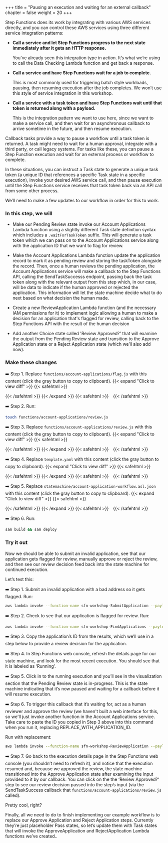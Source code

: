 +++
title = "Pausing an execution and waiting for an external callback"
chapter = false
weight = 20
+++

Step Functions does its work by integrating with various AWS services directly, and you can control these AWS services using three different service integration patterns: 

* **Call a service and let Step Functions progress to the next state immediately after it gets an HTTP response.**

    You’ve already seen this integration type in action. It’s what we’re using to call the Data Checking Lambda function and get back a response.
    
* **Call a service and have Step Functions wait for a job to complete.**
    
    This is most commonly used for triggering batch style workloads, pausing, then resuming execution after the job completes. We won’t use this style of service integration in this workshop.
    
* **Call a service with a task token and have Step Functions wait until that token is returned along with a payload.**
    
    This is the integration pattern we want to use here, since we want to make a service call, and then wait for an asynchronous callback to arrive sometime in the future, and then resume execution.


Callback tasks provide a way to pause a workflow until a task token is returned. A task might need to wait for a human approval, integrate with a third party, or call legacy systems. For tasks like these, you can pause a Step Function execution and wait for an external process or workflow to complete.

In these situations, you can instruct a Task state to generate a unique task token (a unique ID that references a specific Task state in a specific execution), invoke your desired AWS service call, and then pause execution until the Step Functions  service receives that task token back via an API call from some other process.

We’ll need to make a few updates to our workflow in order for this to work. 

### In this step, we will

* Make our Pending Review state invoke our Account Applications Lambda function using a slightly different Task state definition syntax which includes a `.waitForTaskToken` suffix. This will generate a task token which we can pass on to the Account Applications service along with the application ID that we want to flag for review. 

* Make the Account Applications Lambda function update the application record to mark it as pending review and storing the taskToken alongside the record. Then, once a human reviews the pending application, the Account Applications service will make a callback to the Step Functions API, calling the SendTaskSuccesss endpoint, passing back the task token along with the relevant output from this step which, in our case, will be data to indicate if the human approved or rejected the application. This information will let the state machine decide what to do next based on what decision the human made.

* Create a new ReviewApplication Lambda function (and the necessary IAM permissions for it) to implement logic allowing a human to make a decision for an application that's flagged for review, calling back to the Step Functions API with the result of the human decision

* Add another Choice state called 'Review Approved?' that will examine the output from the Pending Review state and transition to the Approve Application state or a Reject Application state (which we’ll also add now).



### Make these changes

➡️ Step 1. Replace `functions/account-applications/flag.js` with <span class="clipBtn clipboard" data-clipboard-target="#idsam_templatefunctionsaccountapplicationsflagjscodefinalaccountapplicationsflagjs">this content</span> (click the gray button to copy to clipboard). 
{{< expand "Click to view diff" >}} {{< safehtml >}}
<div id="diff-idsam_templatefunctionsaccountapplicationsflagjscodefinalaccountapplicationsflagjs"></div> <script type="text/template" data-diff-for="diff-idsam_templatefunctionsaccountapplicationsflagjscodefinalaccountapplicationsflagjs">diff --git a/sam_template/functions/account-applications/flag.js b/code/final/account-applications/flag.js
index 391c468..9096632 100644
--- a/sam_template/functions/account-applications/flag.js
+++ b/code/final/account-applications/flag.js
@@ -10,7 +10,7 @@ const dynamo = new AWS.DynamoDB.DocumentClient();
 const AccountApplications = require('./AccountApplications')(APPLICATIONS_TABLE_NAME, dynamo)
 
 const flagForReview = async (data) => {
-    const { id, flagType } = data
+    const { id, flagType, taskToken } = data
 
     if (flagType !== 'REVIEW' && flagType !== 'UNPROCESSABLE_DATA') {
         throw new Error("flagType must be REVIEW or UNPROCESSABLE_DATA")
@@ -32,6 +32,7 @@ const flagForReview = async (data) => {
         {
             state: newState,
             reason,
+            taskToken
         }
     )
     return updatedApplication
</script>
{{< /safehtml >}} {{< /expand >}}
{{< safehtml >}}
<textarea id="idsam_templatefunctionsaccountapplicationsflagjscodefinalaccountapplicationsflagjs" style="position: relative; left: -1000px; width: 1px; height: 1px;">'use strict';
const REGION = process.env.REGION
const APPLICATIONS_TABLE_NAME = process.env.APPLICATIONS_TABLE_NAME

const AWS = require('aws-sdk')
AWS.config.update({region: REGION});

const dynamo = new AWS.DynamoDB.DocumentClient();

const AccountApplications = require('./AccountApplications')(APPLICATIONS_TABLE_NAME, dynamo)

const flagForReview = async (data) => {
    const { id, flagType, taskToken } = data

    if (flagType !== 'REVIEW' && flagType !== 'UNPROCESSABLE_DATA') {
        throw new Error("flagType must be REVIEW or UNPROCESSABLE_DATA")
    }

    let newState
    let reason
    if (flagType === 'REVIEW') {
        newState = 'FLAGGED_FOR_REVIEW'
        reason = data.reason
    }
    else {
        reason = JSON.parse(data.errorInfo.Cause).errorMessage
        newState = 'FLAGGED_WITH_UNPROCESSABLE_DATA'
    }

    const updatedApplication = await AccountApplications.update(
        id,
        {
            state: newState,
            reason,
            taskToken
        }
    )
    return updatedApplication
}

module.exports.handler = async(event) => {
    try {
        const result = await flagForReview(event)
        return result
    } catch (ex) {
        console.error(ex)
        console.info('event', JSON.stringify(event))
        throw ex
    }
};
</textarea>
{{< /safehtml >}}

➡️ Step 2. Run:
```bash
touch functions/account-applications/review.js
```

➡️ Step 3. Replace `functions/account-applications/review.js` with <span class="clipBtn clipboard" data-clipboard-target="#idsam_templatefunctionsaccountapplicationscodefinalaccountapplicationsreviewjs">this content</span> (click the gray button to copy to clipboard). 
{{< expand "Click to view diff" >}} {{< safehtml >}}
<div id="diff-idsam_templatefunctionsaccountapplicationscodefinalaccountapplicationsreviewjs"></div> <script type="text/template" data-diff-for="diff-idsam_templatefunctionsaccountapplicationscodefinalaccountapplicationsreviewjs">diff --git a/code/final/account-applications/review.js b/code/final/account-applications/review.js
new file mode 100644
index 0000000..1923429
--- /dev/null
+++ b/code/final/account-applications/review.js
@@ -0,0 +1,47 @@
+'use strict';
+const REGION = process.env.REGION
+const APPLICATIONS_TABLE_NAME = process.env.APPLICATIONS_TABLE_NAME
+
+const AWS = require('aws-sdk')
+AWS.config.update({region: REGION});
+
+const dynamo = new AWS.DynamoDB.DocumentClient();
+const stepfunctions = new AWS.StepFunctions();
+
+const AccountApplications = require('./AccountApplications')(APPLICATIONS_TABLE_NAME, dynamo)
+
+const updateApplicationWithDecision = (id, decision) => {
+    if (decision !== 'APPROVE' && decision !== 'REJECT') {
+        throw new Error("Required `decision` parameter must be 'APPROVE' or 'REJECT'")
+    }
+
+    switch(decision) {
+        case 'APPROVE': return AccountApplications.update(id, { state: 'REVIEW_APPROVED' })
+        case 'REJECT': return AccountApplications.update(id, { state: 'REVIEW_REJECTED' })
+    }
+}
+
+const updateWorkflowWithReviewDecision = async (data) => {
+    const { id, decision } = data
+
+    const updatedApplication = await updateApplicationWithDecision(id, decision)
+
+    let params = {
+        output: JSON.stringify({ decision }),
+        taskToken: updatedApplication.taskToken
+    };
+    await stepfunctions.sendTaskSuccess(params).promise()
+
+    return updatedApplication
+}
+
+module.exports.handler = async(event) => {
+    try {
+        const result = await updateWorkflowWithReviewDecision(event)
+        return result
+    } catch (ex) {
+        console.error(ex)
+        console.info('event', JSON.stringify(event))
+        throw ex
+    }
+};
\ No newline at end of file
</script>
{{< /safehtml >}} {{< /expand >}}
{{< safehtml >}}
<textarea id="idsam_templatefunctionsaccountapplicationscodefinalaccountapplicationsreviewjs" style="position: relative; left: -1000px; width: 1px; height: 1px;">'use strict';
const REGION = process.env.REGION
const APPLICATIONS_TABLE_NAME = process.env.APPLICATIONS_TABLE_NAME

const AWS = require('aws-sdk')
AWS.config.update({region: REGION});

const dynamo = new AWS.DynamoDB.DocumentClient();
const stepfunctions = new AWS.StepFunctions();

const AccountApplications = require('./AccountApplications')(APPLICATIONS_TABLE_NAME, dynamo)

const updateApplicationWithDecision = (id, decision) => {
    if (decision !== 'APPROVE' && decision !== 'REJECT') {
        throw new Error("Required `decision` parameter must be 'APPROVE' or 'REJECT'")
    }

    switch(decision) {
        case 'APPROVE': return AccountApplications.update(id, { state: 'REVIEW_APPROVED' })
        case 'REJECT': return AccountApplications.update(id, { state: 'REVIEW_REJECTED' })
    }
}

const updateWorkflowWithReviewDecision = async (data) => {
    const { id, decision } = data

    const updatedApplication = await updateApplicationWithDecision(id, decision)

    let params = {
        output: JSON.stringify({ decision }),
        taskToken: updatedApplication.taskToken
    };
    await stepfunctions.sendTaskSuccess(params).promise()

    return updatedApplication
}

module.exports.handler = async(event) => {
    try {
        const result = await updateWorkflowWithReviewDecision(event)
        return result
    } catch (ex) {
        console.error(ex)
        console.info('event', JSON.stringify(event))
        throw ex
    }
};
</textarea>
{{< /safehtml >}}

➡️ Step 4. Replace `template.yaml` with <span class="clipBtn clipboard" data-clipboard-target="#idcodevariantstemplateyml2submitexecutesstepfunction__templateyamlcodevariantstemplateyml3addreviewapplication__templateyaml">this content</span> (click the gray button to copy to clipboard). 
{{< expand "Click to view diff" >}} {{< safehtml >}}
<div id="diff-idcodevariantstemplateyml2submitexecutesstepfunction__templateyamlcodevariantstemplateyml3addreviewapplication__templateyaml"></div> <script type="text/template" data-diff-for="diff-idcodevariantstemplateyml2submitexecutesstepfunction__templateyamlcodevariantstemplateyml3addreviewapplication__templateyaml">diff --git a/code/variants/template.yml/2-submit-executes-step-function__template.yaml b/code/variants/template.yml/3-add-review-application__template.yaml
index b9cbc1d..272c2b5 100644
--- a/code/variants/template.yml/2-submit-executes-step-function__template.yaml
+++ b/code/variants/template.yml/3-add-review-application__template.yaml
@@ -9,9 +9,12 @@ Resources:
       DefinitionUri: statemachine/account-application-workflow.asl.json
       DefinitionSubstitutions:
         DataCheckingFunctionArn: !GetAtt DataCheckingFunction.Arn
+        FlagApplicationFunctionName: !Ref FlagApplicationFunction
       Policies:
         - LambdaInvokePolicy:
             FunctionName: !Ref DataCheckingFunction
+        - LambdaInvokePolicy:
+            FunctionName: !Ref FlagApplicationFunction
 
   ApproveApplicationFunction:
     Type: AWS::Serverless::Function
@@ -77,6 +80,27 @@ Resources:
         - DynamoDBCrudPolicy:
             TableName: !Ref ApplicationsTable
 
+  ReviewApplicationFunction:
+    Type: AWS::Serverless::Function
+    Properties:
+      FunctionName: sfn-workshop-ReviewApplication
+      CodeUri: functions/account-applications/
+      Handler: review.handler
+      Runtime: nodejs12.x
+      Environment:
+        Variables:
+          APPLICATIONS_TABLE_NAME: !Ref ApplicationsTable
+      Policies:
+        - DynamoDBCrudPolicy:
+            TableName: !Ref ApplicationsTable
+        - Statement:
+          - Sid: AllowCallbacksToStateMachinePolicy
+            Effect: "Allow"
+            Action:
+              - "states:SendTaskSuccess"
+              - "states:SendTaskFailure"
+            Resource: !Ref ApplicationProcessingStateMachine
+
   SubmitApplicationFunction:
     Type: AWS::Serverless::Function
     Properties:
</script>
{{< /safehtml >}} {{< /expand >}}
{{< safehtml >}}
<textarea id="idcodevariantstemplateyml2submitexecutesstepfunction__templateyamlcodevariantstemplateyml3addreviewapplication__templateyaml" style="position: relative; left: -1000px; width: 1px; height: 1px;">AWSTemplateFormatVersion: "2010-09-09"
Transform: AWS::Serverless-2016-10-31
Description: Template for step-functions-workshop

Resources:
  ApplicationProcessingStateMachine:
    Type: AWS::Serverless::StateMachine
    Properties:
      DefinitionUri: statemachine/account-application-workflow.asl.json
      DefinitionSubstitutions:
        DataCheckingFunctionArn: !GetAtt DataCheckingFunction.Arn
        FlagApplicationFunctionName: !Ref FlagApplicationFunction
      Policies:
        - LambdaInvokePolicy:
            FunctionName: !Ref DataCheckingFunction
        - LambdaInvokePolicy:
            FunctionName: !Ref FlagApplicationFunction

  ApproveApplicationFunction:
    Type: AWS::Serverless::Function
    Properties:
      FunctionName: sfn-workshop-ApproveApplication
      CodeUri: functions/account-applications/
      Handler: approve.handler
      Runtime: nodejs12.x
      Environment:
        Variables:
          APPLICATIONS_TABLE_NAME: !Ref ApplicationsTable
      Policies:
        - DynamoDBCrudPolicy:
            TableName: !Ref ApplicationsTable

  DataCheckingFunction:
    Type: AWS::Serverless::Function
    Properties:
      FunctionName: sfn-workshop-DataChecking
      CodeUri: functions/data-checking/
      Handler: data-checking.handler
      Runtime: nodejs12.x

  FindApplicationsFunction:
    Type: AWS::Serverless::Function
    Properties:
      FunctionName: sfn-workshop-FindApplications
      CodeUri: functions/account-applications/
      Handler: find.handler
      Runtime: nodejs12.x
      Environment:
        Variables:
          APPLICATIONS_TABLE_NAME: !Ref ApplicationsTable
      Policies:
        - DynamoDBCrudPolicy:
            TableName: !Ref ApplicationsTable

  FlagApplicationFunction:
    Type: AWS::Serverless::Function
    Properties:
      FunctionName: sfn-workshop-FlagApplication
      CodeUri: functions/account-applications/
      Handler: flag.handler
      Runtime: nodejs12.x
      Environment:
        Variables:
          APPLICATIONS_TABLE_NAME: !Ref ApplicationsTable
      Policies:
        - DynamoDBCrudPolicy:
            TableName: !Ref ApplicationsTable

  RejectApplicationFunction:
    Type: AWS::Serverless::Function
    Properties:
      FunctionName: sfn-workshop-RejectApplication
      CodeUri: functions/account-applications/
      Handler: reject.handler
      Runtime: nodejs12.x
      Environment:
        Variables:
          APPLICATIONS_TABLE_NAME: !Ref ApplicationsTable
      Policies:
        - DynamoDBCrudPolicy:
            TableName: !Ref ApplicationsTable

  ReviewApplicationFunction:
    Type: AWS::Serverless::Function
    Properties:
      FunctionName: sfn-workshop-ReviewApplication
      CodeUri: functions/account-applications/
      Handler: review.handler
      Runtime: nodejs12.x
      Environment:
        Variables:
          APPLICATIONS_TABLE_NAME: !Ref ApplicationsTable
      Policies:
        - DynamoDBCrudPolicy:
            TableName: !Ref ApplicationsTable
        - Statement:
          - Sid: AllowCallbacksToStateMachinePolicy
            Effect: "Allow"
            Action:
              - "states:SendTaskSuccess"
              - "states:SendTaskFailure"
            Resource: !Ref ApplicationProcessingStateMachine

  SubmitApplicationFunction:
    Type: AWS::Serverless::Function
    Properties:
      FunctionName: sfn-workshop-SubmitApplication
      CodeUri: functions/account-applications/
      Handler: submit.handler
      Runtime: nodejs12.x
      Environment:
        Variables:
          APPLICATIONS_TABLE_NAME: !Ref ApplicationsTable
          APPLICATION_PROCESSING_STEP_FUNCTION_ARN: !Ref ApplicationProcessingStateMachine
      Policies:
        - DynamoDBCrudPolicy:
            TableName: !Ref ApplicationsTable
        - StepFunctionsExecutionPolicy:
            StateMachineName: !GetAtt ApplicationProcessingStateMachine.Name

  ApplicationsTable:
    Type: 'AWS::DynamoDB::Table'
    Properties:
      TableName: !Sub StepFunctionWorkshop-AccountApplications-${AWS::StackName}
      AttributeDefinitions:
        -
          AttributeName: id
          AttributeType: S
        -
          AttributeName: state
          AttributeType: S
      KeySchema:
        -
          AttributeName: id
          KeyType: HASH
      BillingMode: PAY_PER_REQUEST
      GlobalSecondaryIndexes:
          -
              IndexName: state
              KeySchema:
                  -
                      AttributeName: state
                      KeyType: HASH
              Projection:
                  ProjectionType: ALL
Outputs:
  SubmitApplicationFunctionArn:
    Description: "Submit Application Function ARN"
    Value: !GetAtt SubmitApplicationFunction.Arn
  FlagApplicationFunctionArn:
    Description: "Flag Application Function ARN"
    Value: !GetAtt FlagApplicationFunction.Arn
  FindApplicationsFunctionArn:
    Description: "Find Applications Function ARN"
    Value: !GetAtt FlagApplicationFunction.Arn
  ApproveApplicationFunctionArn:
    Description: "Approve Application Function ARN"
    Value: !GetAtt FlagApplicationFunction.Arn
  RejectApplicationFunctionArn:
    Description: "Reject Application Function ARN"
    Value: !GetAtt FlagApplicationFunction.Arn
  DataCheckingFunctionArn:
    Description: "Data Checking Function ARN"
    Value: !GetAtt DataCheckingFunction.Arn
</textarea>
{{< /safehtml >}}

➡️ Step 5. Replace `statemachine/account-application-workflow.asl.json` with <span class="clipBtn clipboard" data-clipboard-target="#idcodevariantsstatemachine3addreviewrequired__accountapplicationworkflowasljsoncodevariantsstatemachine4integratecallbackfromreview__accountapplicationworkflowasljson">this content</span> (click the gray button to copy to clipboard). 
{{< expand "Click to view diff" >}} {{< safehtml >}}
<div id="diff-idcodevariantsstatemachine3addreviewrequired__accountapplicationworkflowasljsoncodevariantsstatemachine4integratecallbackfromreview__accountapplicationworkflowasljson"></div> <script type="text/template" data-diff-for="diff-idcodevariantsstatemachine3addreviewrequired__accountapplicationworkflowasljsoncodevariantsstatemachine4integratecallbackfromreview__accountapplicationworkflowasljson">diff --git a/code/variants/statemachine/3-add-review-required__account-application-workflow.asl.json b/code/variants/statemachine/4-integrate-callback-from-review__account-application-workflow.asl.json
index 79596f9..b61bc94 100644
--- a/code/variants/statemachine/3-add-review-required__account-application-workflow.asl.json
+++ b/code/variants/statemachine/4-integrate-callback-from-review__account-application-workflow.asl.json
@@ -42,6 +42,35 @@
             "Default": "Approve Application"
         },
         "Pending Review": {
+            "Type": "Task",
+            "Resource": "arn:aws:states:::lambda:invoke.waitForTaskToken",
+            "Parameters": {
+                "FunctionName": "${FlagApplicationFunctionName}",
+                "Payload": {
+                    "id.$": "$.application.id",
+                    "flagType": "REVIEW",
+                    "taskToken.$": "$$.Task.Token"
+                }
+            },
+            "ResultPath": "$.review",
+            "Next": "Review Approved?"
+        },
+        "Review Approved?": {
+            "Type": "Choice",
+            "Choices": [
+                {
+                    "Variable": "$.review.decision",
+                    "StringEquals": "APPROVE",
+                    "Next": "Approve Application"
+                },
+                {
+                    "Variable": "$.review.decision",
+                    "StringEquals": "REJECT",
+                    "Next": "Reject Application"
+                }
+            ]
+        },
+        "Reject Application": {
             "Type": "Pass",
             "End": true
         },
</script>
{{< /safehtml >}} {{< /expand >}}
{{< safehtml >}}
<textarea id="idcodevariantsstatemachine3addreviewrequired__accountapplicationworkflowasljsoncodevariantsstatemachine4integratecallbackfromreview__accountapplicationworkflowasljson" style="position: relative; left: -1000px; width: 1px; height: 1px;">{
    "StartAt": "Check Name",
    "States": {
        "Check Name": {
            "Type": "Task",
            "Parameters": {
                "command": "CHECK_NAME",
                "data": {
                    "name.$": "$.application.name"
                }
            },
            "Resource": "${DataCheckingFunctionArn}",
            "ResultPath": "$.checks.name",
            "Next": "Check Address"
        },
        "Check Address": {
            "Type": "Task",
            "Parameters": {
                "command": "CHECK_ADDRESS",
                "data": {
                    "address.$": "$.application.address"
                }
            },
            "Resource": "${DataCheckingFunctionArn}",
            "ResultPath": "$.checks.address",
            "Next": "Review Required?"
        },
        "Review Required?": {
            "Type": "Choice",
            "Choices": [
                {
                    "Variable": "$.checks.name.flagged",
                    "BooleanEquals": true,
                    "Next": "Pending Review"
                },
                {
                    "Variable": "$.checks.address.flagged",
                    "BooleanEquals": true,
                    "Next": "Pending Review"
                }
            ],
            "Default": "Approve Application"
        },
        "Pending Review": {
            "Type": "Task",
            "Resource": "arn:aws:states:::lambda:invoke.waitForTaskToken",
            "Parameters": {
                "FunctionName": "${FlagApplicationFunctionName}",
                "Payload": {
                    "id.$": "$.application.id",
                    "flagType": "REVIEW",
                    "taskToken.$": "$$.Task.Token"
                }
            },
            "ResultPath": "$.review",
            "Next": "Review Approved?"
        },
        "Review Approved?": {
            "Type": "Choice",
            "Choices": [
                {
                    "Variable": "$.review.decision",
                    "StringEquals": "APPROVE",
                    "Next": "Approve Application"
                },
                {
                    "Variable": "$.review.decision",
                    "StringEquals": "REJECT",
                    "Next": "Reject Application"
                }
            ]
        },
        "Reject Application": {
            "Type": "Pass",
            "End": true
        },
        "Approve Application": {
            "Type": "Pass",
            "End": true
        }
    }
}
</textarea>
{{< /safehtml >}}

➡️ Step 6. Run:

```bash
sam build && sam deploy
```

### Try it out

Now we should be able to submit an invalid application, see that our application gets flagged for review, manually approve or reject the review, and then see our review decision feed back into the state machine for continued execution.

Let’s test this:

➡️ Step 1. Submit an invalid application with a bad address so it gets flagged. Run:

```bash
aws lambda invoke --function-name sfn-workshop-SubmitApplication --payload '{ "name": "Spock", "address": "InvalidAddressFormat" }' /dev/stdout 
```

➡️ Step 2. Check to see that our application is flagged for review. Run:

```bash
aws lambda invoke --function-name sfn-workshop-FindApplications --payload '{ "state": "FLAGGED_FOR_REVIEW" }' /dev/stdout 
```

➡️ Step 3. Copy the application’s ID from the results, which we’ll use in a step below to provide a review decision for the application.

➡️ Step 4. In Step Functions web console, refresh the details page for our state machine, and look for the most recent execution. You should see that it is labeled as ‘Running’. 

➡️ Step 5. Click in to the running execution and you’ll see in the visualization section that the Pending Review state is in-progress. This is the state machine indicating that it’s now paused and waiting for a callback before it will resume execution.

➡️ Step 6. To trigger this callback that it’s waiting for, act as a human reviewer and approve the review (we haven't built a web interface for this, so we'll just invoke another function in the Account Applications service. Take care to paste the ID you copied in Step 3 above into this command when you run it, replacing REPLACE_WITH_APPLICATION_ID. 

Run with replacement:

```bash
aws lambda invoke --function-name sfn-workshop-ReviewApplication --payload '{ "id": "REPLACE_WITH_APPLICATION_ID", "decision": "APPROVE" }' /dev/stdout 
```

➡️ Step 7. Go back to the execution details page in the Step Functions web console (you shouldn’t need to refresh it), and notice that the execution resumed and, because we approved the review, the state machine transitioned into the Approve Application state after examining the input provided to it by our callback.  You can click on the the ‘Review Approved?‘ step to see our review decision passed into the step’s input (via the SendTaskSuccess callback that `functions/account-applications/review.js` called).


Pretty cool, right?

Finally, all we need to do to finish implementing our example workflow is to replace our Approve Application and Reject Application steps.  Currently they’re just placeholder Pass states, so let’s update them with Task states that will invoke the ApproveApplication and RejectApplication Lambda functions we’ve created..